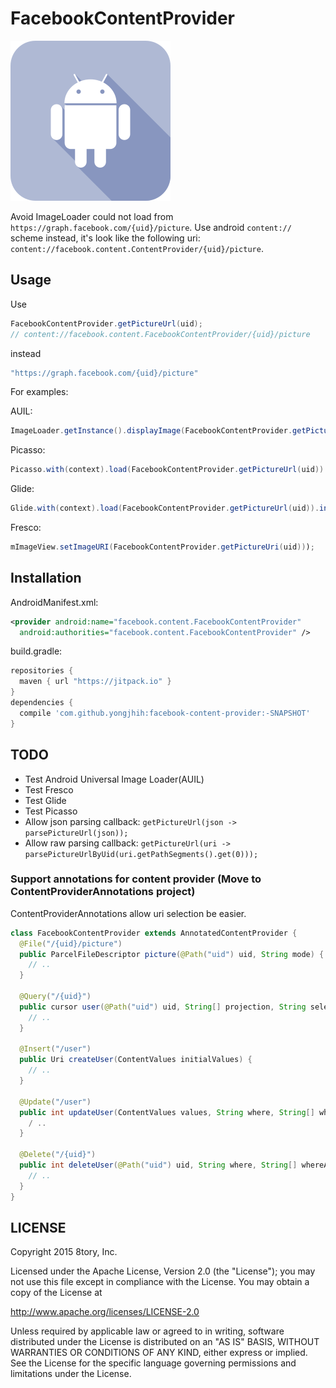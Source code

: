# FacebookContentProvider

![](art/facebook-content-provider.png)

Avoid ImageLoader could not load from `https://graph.facebook.com/{uid}/picture`. Use android `content://` scheme instead, it's look like the following uri: `content://facebook.content.ContentProvider/{uid}/picture`.

## Usage

Use

```java
FacebookContentProvider.getPictureUrl(uid);
// content://facebook.content.FacebookContentProvider/{uid}/picture
```

instead

```java
"https://graph.facebook.com/{uid}/picture"
```

For examples:

AUIL:

```java
ImageLoader.getInstance().displayImage(FacebookContentProvider.getPictureUrl(uid), mImageView);
```

Picasso:

```java
Picasso.with(context).load(FacebookContentProvider.getPictureUrl(uid)).into(mImageView);
```

Glide:

```java
Glide.with(context).load(FacebookContentProvider.getPictureUrl(uid)).into(mImageView);
```

Fresco:

```java
mImageView.setImageURI(FacebookContentProvider.getPictureUri(uid)));
```

## Installation

AndroidManifest.xml:

```xml
<provider android:name="facebook.content.FacebookContentProvider"
  android:authorities="facebook.content.FacebookContentProvider" />
```

build.gradle:

```gradle
repositories {
  maven { url "https://jitpack.io" }
}
dependencies {
  compile 'com.github.yongjhih:facebook-content-provider:-SNAPSHOT'
}
```

## TODO

* Test Android Universal Image Loader(AUIL)
* Test Fresco
* Test Glide
* Test Picasso
* Allow json parsing callback: `getPictureUrl(json -> parsePictureUrl(json));`
* Allow raw parsing callback: `getPictureUrl(uri -> parsePictureUrlByUid(uri.getPathSegments().get(0)));`

### Support annotations for content provider (Move to ContentProviderAnnotations project)

ContentProviderAnnotations allow uri selection be easier.

```java
class FacebookContentProvider extends AnnotatedContentProvider {
  @File("/{uid}/picture")
  public ParcelFileDescriptor picture(@Path("uid") uid, String mode) {
    // ..
  }
  
  @Query("/{uid}")
  public cursor user(@Path("uid") uid, String[] projection, String selection, String[] selectionArgs, String sortOrder) {
    // ..
  }
  
  @Insert("/user")
  public Uri createUser(ContentValues initialValues) {
    // ..
  }

  @Update("/user")
  public int updateUser(ContentValues values, String where, String[] whereArgs) {
    / ..
  }

  @Delete("/{uid}")
  public int deleteUser(@Path("uid") uid, String where, String[] whereArgs) {
    // ..
  }
}
```

## LICENSE

Copyright 2015 8tory, Inc.

Licensed under the Apache License, Version 2.0 (the "License"); you may not use this file except in compliance with the License. You may obtain a copy of the License at

http://www.apache.org/licenses/LICENSE-2.0

Unless required by applicable law or agreed to in writing, software distributed under the License is distributed on an "AS IS" BASIS, WITHOUT WARRANTIES OR CONDITIONS OF ANY KIND, either express or implied. See the License for the specific language governing permissions and limitations under the License.
